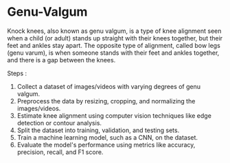 # Genu-Valgum

Knock knees, also known as genu valgum, is a type of knee alignment seen when a child (or adult) stands up straight with their knees together, but their feet and ankles stay apart. The opposite type of alignment, called bow legs (genu varum), is when someone stands with their feet and ankles together, and there is a gap between the knees.



Steps :
1. Collect a dataset of images/videos with varying degrees of genu valgum.
2. Preprocess the data by resizing, cropping, and normalizing the images/videos.
3. Estimate knee alignment using computer vision techniques like edge detection or contour analysis.
4. Split the dataset into training, validation, and testing sets.
5. Train a machine learning model, such as a CNN, on the dataset.
6. Evaluate the model's performance using metrics like accuracy, precision, recall, and F1 score.
